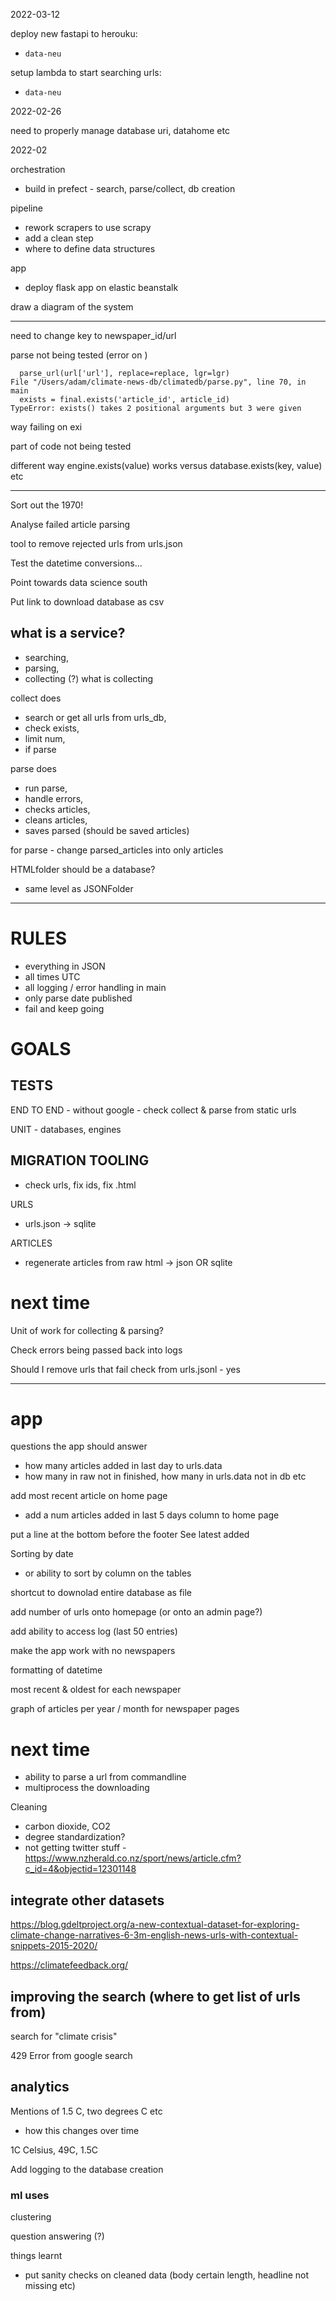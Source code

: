 2022-03-12

deploy new fastapi to herouku:

- `data-neu`

setup lambda to start searching urls:

- `data-neu`


2022-02-26

need to properly manage database uri, datahome etc

2022-02

orchestration

- build in prefect - search, parse/collect, db creation

pipeline
- rework scrapers to use scrapy
- add a clean step
- where to define data structures

app
- deploy flask app on elastic beanstalk

draw a diagram of the system

---

need to change key to newspaper_id/url

parse not being tested (error on )
```
  parse_url(url['url'], replace=replace, lgr=lgr)
File "/Users/adam/climate-news-db/climatedb/parse.py", line 70, in main
  exists = final.exists('article_id', article_id)
TypeError: exists() takes 2 positional arguments but 3 were given
```

way failing on exi

part of code not being tested

different way engine.exists(value) works versus database.exists(key, value) etc

---

Sort out the 1970!

Analyse failed article parsing

tool to remove rejected urls from urls.json

Test the datetime conversions...

Point towards data science south

Put link to download database as csv

## what is a service?
- searching,
- parsing,
- collecting (?) what is collecting

collect does
- search or get all urls from urls_db,
- check exists,
- limit num,
- if parse

parse does
- run parse,
- handle errors,
- checks articles,
- cleans articles,
- saves parsed (should be saved articles)

for parse - change parsed_articles into only articles

HTMLfolder should be a database?
- same level as JSONFolder


---

# RULES

- everything in JSON
- all times UTC
- all logging / error handling in main
- only parse date published
- fail and keep going

# GOALS

## TESTS

END TO END - without google - check collect & parse from static urls

UNIT - databases, engines

## MIGRATION TOOLING

- check urls, fix ids, fix .html

URLS
- urls.json -> sqlite

ARTICLES
- regenerate articles from raw html -> json OR sqlite

# next time

Unit of work for collecting & parsing?

Check errors being passed back into logs

Should I remove urls that fail check from urls.jsonl - yes

---

# app
questions the app should answer
- how many articles added in last day to urls.data
- how many in raw not in finished, how many in urls.data not in db etc

add most recent article on home page
- add a num articles added in last 5 days column to home page

put a line at the bottom before the footer
See latest added

Sorting by date
- or ability to sort by column on the tables

shortcut to downolad entire database as file

add number of urls onto homepage (or onto an admin page?)

add ability to access log (last 50 entries)

make the app work with no newspapers

formatting of datetime

most recent & oldest for each newspaper

graph of articles per year / month for newspaper pages



# next time

- ability to parse a url from commandline 
- multiprocess the downloading

Cleaning
- carbon dioxide, CO2
- degree standardization?
- not getting twitter stuff - https://www.nzherald.co.nz/sport/news/article.cfm?c_id=4&objectid=12301148

## integrate other datasets

https://blog.gdeltproject.org/a-new-contextual-dataset-for-exploring-climate-change-narratives-6-3m-english-news-urls-with-contextual-snippets-2015-2020/

https://climatefeedback.org/

## improving the search (where to get list of urls from)

search for "climate crisis"

429 Error from google search


## analytics

Mentions of 1.5 C, two degrees C etc
- how this changes over time

1C Celsius, 49C, 1.5C

Add logging to the database creation

### ml uses

clustering

question answering (?)

things learnt
- put sanity checks on cleaned data (body certain length, headline not missing etc)

